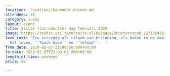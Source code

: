 ```yaml
---
location: _locations/kennemer-duinen.md
attendees: 16
category: 1-day
layout: event
title: Stilte (introductie) dag februari 2020
image: https://static.stilteretraite.nl/uploads/shutterstock_227136478.jpg
lead_text: 'Een zaterdag als eiland van bezinning, als baken in de maalstroom van
  het leven. ''Touch base'' en ''reload''.  '
from_date: 2020-02-07T23:00:00.000+00:00
to_date: 2020-02-07T23:00:00.000+00:00
length_of_time: weekend
price: 95

---
```

